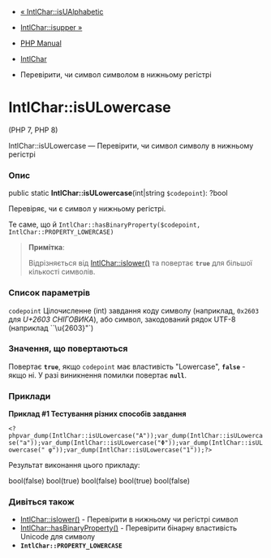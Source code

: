 - [« IntlChar::isUAlphabetic](intlchar.isualphabetic.md)
- [IntlChar::isupper »](intlchar.isupper.md)

- [PHP Manual](index.md)
- [IntlChar](class.intlchar.md)
- Перевірити, чи символ символом в нижньому регістрі

# IntlChar::isULowercase

(PHP 7, PHP 8)

IntlChar::isULowercase — Перевірити, чи символ символу в нижньому
регістрі

### Опис

public static **IntlChar::isULowercase**(int\|string `$codepoint`):
?bool

Перевіряє, чи є символ у нижньому регістрі.

Те саме, що й
`IntlChar::hasBinaryProperty($codepoint, IntlChar::PROPERTY_LOWERCASE)`

> **Примітка**:
>
> Відрізняється від [IntlChar::islower()](intlchar.islower.md) та
> повертає **`true`** для більшої кількості символів.

### Список параметрів

`codepoint`
Цілочисленне (int) завдання коду символу (наприклад, `0x2603` для *U+2603
СНІГОВИКА*), або символ, закодований рядок UTF-8 (наприклад
``\u{2603}"`)

### Значення, що повертаються

Повертає **`true`**, якщо `codepoint` має властивість "Lowercase",
**`false`** - якщо ні. У разі виникнення помилки повертає
**`null`**.

### Приклади

**Приклад #1 Тестування різних способів завдання**

` <?phpvar_dump(IntlChar::isULowercase("A"));var_dump(IntlChar::isULowercase("a"));var_dump(IntlChar::isULowercase("Φ"));var_dump(IntlChar::isULowercase(" φ"));var_dump(IntlChar::isULowercase("1"));?> `

Результат виконання цього прикладу:

bool(false)
bool(true)
bool(false)
bool(true)
bool(false)

### Дивіться також

- [IntlChar::islower()](intlchar.islower.md) - Перевірити в нижньому
чи регістрі символ
- [IntlChar::hasBinaryProperty()](intlchar.hasbinaryproperty.md) -
Перевірити бінарну властивість Unicode для символу
- **`IntlChar::PROPERTY_LOWERCASE`**
